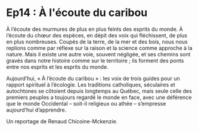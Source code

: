 # Ep14 : À l'écoute du caribou

À l’écoute des murmures de plus en plus feints des esprits du monde. À l’écoute du chœur des espèces, en dépit des voix qui fléchissent, de plus en plus nombreuses. Coupés de la terre, de la mer et des bois, nous nous replions comme par réflexe sur la raison et la science comme approche à la nature. Mais il existe une autre voie, souvent négligée, et ses chemins sont gravés dans notre histoire comme sur le territoire ; ils forment des ponts entre nos esprits et les esprits du monde.

Aujourd’hui, « À l’écoute du caribou » : les voix de trois guides pour un rapport spirituel à l’écologie. Les traditions catholiques, séculaires et autochtones se côtoient depuis longtemps au Québec, mais seule celle des premiers peuples a toujours regardé le monde en face, avec une déférence que le monde Occidental – soit-il religieux ou athée – s’empresse aujourd’hui d’apprendre.

Un reportage de Renaud Chicoine-Mckenzie.
